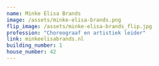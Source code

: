 ```yaml
---
name: Minke Elisa Brands
image: /assets/minke-elisa-brands.png
flip_image: /assets/minke-elisa-brands_flip.jpg
profession: "Choreograaf en artistiek leider"
link: minkeelisabrands.nl
building_number: 1
house_number: 42
---
```

